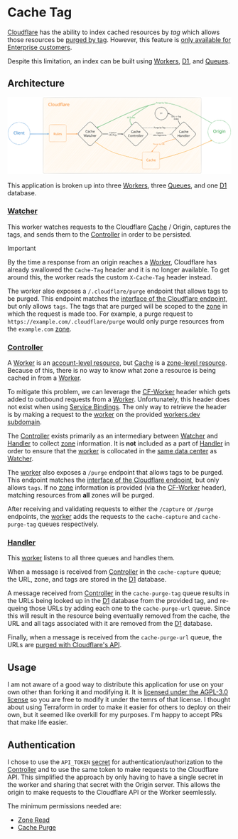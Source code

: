 # Cache Tag

[Cloudflare](https://www.cloudflare.com/) has the ability to index cached resources by _tag_ which allows those resources
be [purged by tag](https://developers.cloudflare.com/cache/how-to/purge-cache/purge-by-tags/). However, this feature is
[only available for Enterprise customers](https://developers.cloudflare.com/cache/how-to/purge-cache/purge-by-tags/#:~:text=Note%20that%20Tag%2C%20Hostname%20and%20Prefix%20purges%20are%20only%20available%20for%20Enterprise%20customers.).

Despite this limitation, an index can be built using [Workers](https://developers.cloudflare.com/workers/),
[D1](https://developers.cloudflare.com/d1/), and [Queues](https://developers.cloudflare.com/queues/).

## Architecture

<picture>
  <source media="(prefers-color-scheme: dark)" srcset="./cache-tag-dark.svg">
  <source media="(prefers-color-scheme: light)" srcset="./cache-tag-light.svg">
  <img alt="Architecture Diagram" src="./cache-tag-light.svg">
</picture>

This application is broken up into three [Workers](https://developers.cloudflare.com/workers/), three
[Queues](https://developers.cloudflare.com/queues/), and one [D1](https://developers.cloudflare.com/d1/) database.

### [Watcher](./workers/watcher/)

This worker watches requests to the Cloudflare [Cache](https://developers.cloudflare.com/cache/) / Origin, captures the
tags, and sends them to the [Controller](./workers/controller/) in order to be persisted.

> [!IMPORTANT]
> By the time a response from an origin reaches a [Worker](https://developers.cloudflare.com/workers/), Cloudflare
> has already swallowed the `Cache-Tag` header and it is no longer available. To get around this, the worker reads the
> custom `X-Cache-Tag` header instead.

The worker also exposes a `/.cloudflare/purge` endpoint that allows tags to be purged. This endpoint matches the
[interface of the Cloudflare endpoint](https://developers.cloudflare.com/api/operations/zone-purge#purge-cached-content-by-tag-host-or-prefix),
but only allows `tags`. The tags that are purged will be scoped
to the [zone](https://developers.cloudflare.com/fundamentals/setup/accounts-and-zones/#zones) in which the request is
made too. For example, a purge request to `https://example.com/.cloudflare/purge` would only purge resources from the
`example.com` [zone](https://developers.cloudflare.com/fundamentals/setup/accounts-and-zones/#zones).

### [Controller](./workers/controller/)

A [Worker](https://developers.cloudflare.com/workers/) is an
[account-level resource](https://developers.cloudflare.com/fundamentals/setup/accounts-and-zones/#accounts), but
[Cache](https://developers.cloudflare.com/cache/) is a
[zone-level resource](https://developers.cloudflare.com/fundamentals/setup/accounts-and-zones/#zones). Because of this,
there is no way to know what zone a resource is being cached in from a
[Worker](https://developers.cloudflare.com/workers/).

To mitigate this problem, we can leverage the
[CF-Worker](https://developers.cloudflare.com/fundamentals/reference/http-request-headers/#cf-worker) header which gets
added to outbound requests from a [Worker](https://developers.cloudflare.com/workers/). Unfortunately, this header does
not exist when using
[Service Bindings](https://developers.cloudflare.com/workers/runtime-apis/bindings/service-bindings/). The only way to
retrieve the header is by making a request to the [worker](https://developers.cloudflare.com/workers/) on the provided
[workers.dev subdomain](https://developers.cloudflare.com/workers/configuration/routing/workers-dev/).

The [Controller](./workers/controller/) exists primarily as an intermediary between [Watcher](./workers/watcher/) and
[Handler](./workers/handler/) to collect
[zone](https://developers.cloudflare.com/fundamentals/setup/accounts-and-zones/#zones) information. It is **not**
included as a part of [Handler](./workers/handler/) in order to ensure that the
[worker](https://developers.cloudflare.com/workers/) is collocated in the
[same data center](https://developers.cloudflare.com/workers/configuration/smart-placement/) as
[Watcher](./workers/watcher/).

The [worker](https://developers.cloudflare.com/workers/) also exposes a `/purge` endpoint that allows tags to be purged.
This endpoint matches the [interface of the Cloudflare endpoint](https://developers.cloudflare.com/api/operations/zone-purge#purge-cached-content-by-tag-host-or-prefix), but only allows `tags`. If no
[zone](https://developers.cloudflare.com/fundamentals/setup/accounts-and-zones/#zones) information is provided
(via the [CF-Worker](https://developers.cloudflare.com/fundamentals/reference/http-request-headers/#cf-worker) header),
matching resources from **all** zones will be purged.

After receiving and validating requests to either the `/capture` or `/purge` endpoints, the
[worker](https://developers.cloudflare.com/workers/) adds the requests to the `cache-capture` and `cache-purge-tag`
queues respectively.

### [Handler](./workers/handler/)

This [worker](https://developers.cloudflare.com/workers/) listens to all three queues and handles them.

When a message is received from [Controller](./workers/controller/) in the `cache-capture` queue; the URL, zone, and
tags are stored in the [D1](https://developers.cloudflare.com/d1/) database.

A message received from [Controller](./workers/controller/) in the `cache-purge-tag` queue results in the URLs being
looked up in the [D1](https://developers.cloudflare.com/d1/) database from the provided tag, and re-queing those URLs by
adding each one to the `cache-purge-url` queue. Since this will result in the resource being eventually removed from the
cache, the URL and all tags associated with it are removed from the [D1](https://developers.cloudflare.com/d1/) database.

Finally, when a message is received from the `cache-purge-url` queue, the URLs are
[purged with Cloudflare's API](https://developers.cloudflare.com/api/operations/zone-purge#purge-cached-content-by-url).

## Usage

I am not aware of a good way to distribute this application for use on your own other than forking it and modifying it.
It is [licensed under the AGPL-3.0 license](./LICENSE.md) so you are free to modify it under the temrs of that license.
I thought about using Terraform in order to make it easier for others to deploy on their own, but it seemed like
overkill for my purposes. I'm happy to accept PRs that make life easier.

## Authentication

I chose to use the `API_TOKEN` [secret](https://developers.cloudflare.com/workers/configuration/secrets/) for
authentication/authorization to the [Controller](./workers/controller/) and to use the same token to make requests to
the Cloudflare API. This simplified the approach by only having to have a single secret in the worker and sharing that
secret with the Origin server. This allows the origin to make requests to the Cloudflare API or the Worker seemlessly.

The minimum permissions needed are:

- [Zone Read](https://developers.cloudflare.com/fundamentals/api/reference/permissions/#:~:text=zone%20level%20settings.-,Zone%20Read,-Grants%20read%20access)
- [Cache Purge](https://developers.cloudflare.com/fundamentals/api/reference/permissions/#:~:text=Management%20feedback.-,Cache%20Purge,-Grants%20access%20to)

